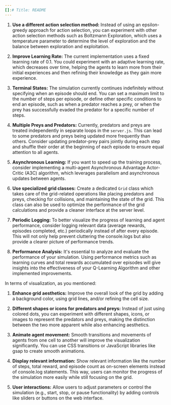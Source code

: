 ```yaml
---
[]:# Title: README
---
```


1. **Use a different action selection method:** Instead of using an epsilon-greedy approach for action selection, you can experiment with other action selection methods such as Boltzmann Exploration, which uses a temperature parameter to determine the level of exploration and the balance between exploration and exploitation.

2. **Improve Learning Rate:** The current implementation uses a fixed learning rate of 0.1. You could experiment with an adaptive learning rate, which decreases over time, helping the agents to learn more from their initial experiences and then refining their knowledge as they gain more experience.

3. **Terminal States:** The simulation currently continues indefinitely without specifying when an episode should end. You can set a maximum limit to the number of steps per episode, or define other specific conditions to end an episode, such as when a predator reaches a prey, or when the prey has successfully evaded the predator for a specific number of steps.

4. **Multiple Preys and Predators:** Currently, predators and preys are treated independently in separate loops in the `server.js`. This can lead to some predators and preys being updated more frequently than others. Consider updating predator-prey pairs jointly during each step and shuffle their order at the beginning of each episode to ensure equal attention to all agents.

5. **Asynchronous Learning:** If you want to speed up the training process, consider implementing a multi-agent Asynchronous Advantage Actor-Critic (A3C) algorithm, which leverages parallelism and asynchronous updates between agents.

6. **Use specialized grid classes:** Create a dedicated `Grid` class which takes care of the grid-related operations like placing predators and preys, checking for collisions, and maintaining the state of the grid. This class can also be used to optimize the performance of the grid calculations and provide a cleaner interface at the server level.

7. **Periodic Logging:** To better visualize the progress of learning and agent performance, consider logging relevant data (average rewards, episodes completed, etc.) periodically instead of after every episode. This will not only help prevent cluttering the console.logs but also provide a clearer picture of performance trends.

8. **Performance Analysis:** It's essential to analyze and evaluate the performance of your simulation. Using performance metrics such as learning curves and total rewards accumulated over episodes will give insights into the effectiveness of your Q-Learning Algorithm and other implemented improvements.

In terms of visualization, as you mentioned:

1. **Enhance grid aesthetics:** Improve the overall look of the grid by adding a background color, using grid lines, and/or refining the cell size.

2. **Different shapes or icons for predators and preys:** Instead of just using colored dots, you can experiment with different shapes, icons, or images to represent the predators and preys, making the distinction between the two more apparent while also enhancing aesthetics.

3. **Animate agent movement:** Smooth transitions and movements of agents from one cell to another will improve the visualization significantly. You can use CSS transitions or JavaScript libraries like gsap to create smooth animations.

4. **Display relevant information:** Show relevant information like the number of steps, total reward, and episode count as on-screen elements instead of console.log statements. This way, users can monitor the progress of the simulation more easily while still focusing on the grid.

5. **User interactions:** Allow users to adjust parameters or control the simulation (e.g., start, stop, or pause functionality) by adding controls like sliders or buttons on the web interface.
